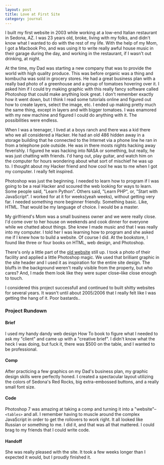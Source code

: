 ```yaml
---
layout: post
title: Love at First Site
category: journal
---
```


I built my first website in 2003 while working at a low-end Italian restaurant in Sedona, AZ. I was 23 years old, broke, living with my folks, and didn't know what I wanted to do with the rest of my life. With the help of my Mom, I got a Macbook Pro, and was using it to write really awful house music in their garage during the day, and working in the restaurant, if I wasn't out drinking, at night.

At the time, my Dad was starting a new company that was to provide the world with high quality produce. This was before organic was a thing and kombucha was sold in grocery stores. He had a great business plan with a really bad photo of a greenhouse and a group of tomatoes hovering over it. I asked him if I could try making graphic with this really fancy software called Photoshop that could make anything look great. I don't remember exactly how it went down, but I think I read some tutorials online and figured out how to create layers, select the image, etc. I ended up making pretty much the same thing, except in layers and with bigger tomatoes. I was enamored with my new machine and figured I could do anything with it. The possibilities were endless.

When I was a teenager, I lived at a boys ranch and there was a kid there who we all considered a Hacker. He had an old 486 hidden away in a storage building that he connected to the Internet via a phone line he ran in from a telephone pole outside. He was in there mosts nights hacking away feverishly. I figured he was hacking into NASA or something, but really, he was just chatting with friends. I'd hang out, play guitar, and watch him on the computer for hours wondering about what sort of mischief he was up to. I thought about my Hacker friend and how cool he was to me when I got my computer. I really felt inspired.

Photoshop was just the beginning. I needed to learn how to program if I was going to be a real Hacker and scoured the web looking for ways to learn. Some people said, "Learn Python". Others said, "Learn PHP", or, "Start with JavaScript". I worked for at it for weeks(yeah weeks), without getting very far. I needed something more beginner friendly. Something basic. Like, HTML. That would be my language of choice. I would be a master.

My girlfriend's Mom was a small business owner and we were really close. I'd come over to her house on weekends and cook dinner for everyone while we chatted about things. She knew I made music and that I was really into my computer. I told her I was learning how to program and she asked me if I knew how to build a website. Of course I did. At the bookstore, I found like three or four books on HTML, web design, and Photoshop.

There's only a little part of the [old website](http://www.sedonaofficerentals.com/sedona-mini-storage-facilities.html) still up. I took a photo of their facility and applied a little Photoshop magic. We used that brilliant graphic in the site header and I used it as inspiration for the entire site design. The bluffs in the background weren't really visible from the property, but who cares? And, I made them look like they were super close–like close enough to touch.

I considered this project successfull and continued to built shitty websites for several years. It wasn't until about 2005/2006 that I really felt like I was getting the hang of it. Poor bastards..

### Project Rundown

#### Brief
I used my handy dandy web design How To book to figure what I needed to ask my "client" and came up with a "creative brief". I didn't know what the heck I was doing, but fuck it, there was $500 on the table, and I wanted to be professional.

#### Comp
After practicing a few graphics on my Dad's business plan, my graphic design skills were perfectly honed. I created a spectacular layout utilizing the colors of Sedona's Red Rocks, big extra-embossed buttons, and a really small font size.

#### Code
Photoshop 7 was amazing at taking a comp and turning it into a "website"–`<tables>` and all. I remember having to muscle around the complex JavaScript in order to get the rollovers to work right. It all looked like Russian or something to me. I did it, and that was all that mattered. I could brag to my friends that I could write code.

#### Handoff
She was really pleased with the site. It took a few weeks longer than I expected it would, but I proudly finished it.
